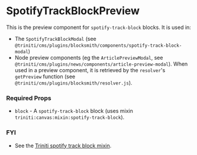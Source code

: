 # SpotifyTrackBlockPreview

This is the preview component for `spotify-track-block` blocks. It is used in:
+ The `SpotifyTrackBlockModal` (see `@triniti/cms/plugins/blocksmith/components/spotify-track-block-modal`)
+ Node preview components (eg the `ArticlePreviewModal`, see `@triniti/cms/plugins/news/components/article-preview-modal`). When used in a preview component, it is retrieved by the `resolver`'s `getPreview` function (see `@triniti/cms/plugins/blocksmith/resolver.js`).

### Required Props
+ `block` - A `spotify-track-block` block (uses mixin `triniti:canvas:mixin:spotify-track-block`).

### FYI
+ See the [Triniti spotify track block mixin](https://github.com/triniti/schemas/tree/master/schemas/triniti/canvas/mixin/spotify-track-block).
